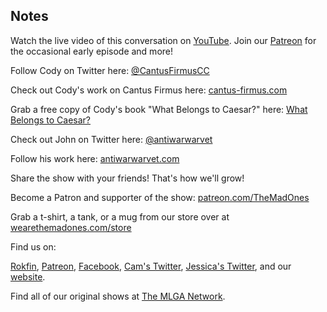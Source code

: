 ## Notes

Watch the live video of this conversation on [YouTube](https://youtu.be/4PlzFvBh0KM). Join our [Patreon](https://www.patreon.com/TheMadOnes) for the occasional early episode and more!

Follow Cody on Twitter here: [@CantusFirmusCC](https://twitter.com/CantusFirmusCC)

Check out Cody's work on Cantus Firmus here: [cantus-firmus.com](https://www.cantus-firmus.com/)

Grab a free copy of Cody's book "What Belongs to Caesar?" here: [What Belongs to Caesar?](https://amzn.to/3NlWs7j)

Check out John on Twitter here: [@antiwarwarvet](https://twitter.com/antiwarwarvet)

Follow his work here: [antiwarwarvet.com](https://antiwarwarvet.com/)

Share the show with your friends! That's how we'll grow!

Become a Patron and supporter of the show: [patreon.com/TheMadOnes](https://www.patreon.com/TheMadOnes)

Grab a t-shirt, a tank, or a mug from our store over at [wearethemadones.com/store](https://wearethemadones.com/store)

Find us on:

[Rokfin](https://rokfin.com/TheMadOnes), [Patreon](https://patreon.com/TheMadOnes), [Facebook](https://www.facebook.com/WeAreTheMad/), [Cam's Twitter](https://twitter.com/HamCarless), [Jessica's Twitter](https://twitter.com/soupcanarchist), and our [website](http://wearethemad.com).

Find all of our original shows at [The MLGA Network](https://mlganetwork.com).
